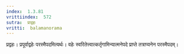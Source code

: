 ```yaml
---
index:  1.3.81
vrittiindex:  572
sutra:  प्राद्वहः
vritti:  balamanorama 
---
```


प्रद्वहः। प्रपूर्वाद्वहेः परस्मैपदमित्यर्थः। वहेः स्वरितेत्त्वात्कर्तृगामिन्यात्मनेपदे प्राप्ते तत्राप्यनेन परस्मैपदम्। 

